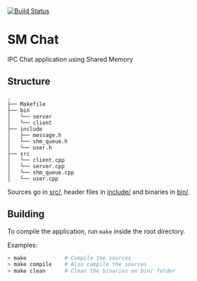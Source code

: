 [![Build Status](https://travis-ci.org/andersonfernandes/sm-chat.svg?branch=master)](https://travis-ci.org/andersonfernandes/sm-chat)

# SM Chat

IPC Chat application using Shared Memory

## Structure
``` text
.
├── Makefile
├── bin
│   └── server
│   └── client
├── include
│   ├── message.h
│   └── shm_queue.h
│   └── user.h
├── src
│   └── client.cpp
│   └── server.cpp
│   └── shm_queue.cpp
│   └── user.cpp

```

Sources go in [src/](src/), header files in [include/](include/) and binaries in [bin/](bin). 

## Building

To compile the application, run `make` inside the root directory.

Examples:

``` bash
> make            # Compile the sources
> make compile 	  # Also compile the sources
> make clean	  # Clean the binaries on bin/ folder
```
